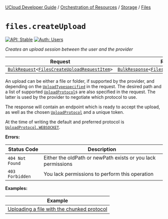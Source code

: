 [UCloud Developer Guide](/docs/developer-guide/README.md) / [Orchestration of Resources](/docs/developer-guide/orchestration/README.md) / [Storage](/docs/developer-guide/orchestration/storage/README.md) / [Files](/docs/developer-guide/orchestration/storage/files.md)

# `files.createUpload`

[![API: Stable](https://img.shields.io/static/v1?label=API&message=Stable&color=green&style=flat-square)](/docs/developer-guide/core/api-conventions.md)
[![Auth: Users](https://img.shields.io/static/v1?label=Auth&message=Users&color=informational&style=flat-square)](/docs/developer-guide/core/types.md#role)


_Creates an upload session between the user and the provider_

| Request | Response | Error |
|---------|----------|-------|
|<code><a href='/docs/reference/dk.sdu.cloud.calls.BulkRequest.md'>BulkRequest</a>&lt;<a href='#filescreateuploadrequestitem'>FilesCreateUploadRequestItem</a>&gt;</code>|<code><a href='/docs/reference/dk.sdu.cloud.calls.BulkResponse.md'>BulkResponse</a>&lt;<a href='#filescreateuploadresponseitem'>FilesCreateUploadResponseItem</a>&gt;</code>|<code><a href='/docs/reference/dk.sdu.cloud.CommonErrorMessage.md'>CommonErrorMessage</a></code>|

An upload can be either a file or folder, if supported by the provider, and depending on the
[`UploadTypespecified`](/docs/reference/dk.sdu.cloud.file.orchestrator.api.UploadTypespecified.md)  in the request. The desired path and a list of supported [`UploadProtocol`](/docs/reference/dk.sdu.cloud.file.orchestrator.api.UploadProtocol.md)s 
are also specified in the request. The latter is used by the provider to negotiate which protocol to use.

The response will contain an endpoint which is ready to accept the upload, as well as the chosen
[`UploadProtocol`](/docs/reference/dk.sdu.cloud.file.orchestrator.api.UploadProtocol.md)  and a unique token.

At the time of writing the default and preferred protocol is [`UploadProtocol.WEBSOCKET`](/docs/reference/dk.sdu.cloud.file.orchestrator.api.UploadProtocol.WEBSOCKET.md).

__Errors:__

| Status Code | Description |
|-------------|-------------|
| `404 Not Found` | Either the oldPath or newPath exists or you lack permissions |
| `403 Forbidden` | You lack permissions to perform this operation |

__Examples:__

| Example |
|---------|
| [Uploading a file with the chunked protocol](/docs/reference/files_upload.md) |


